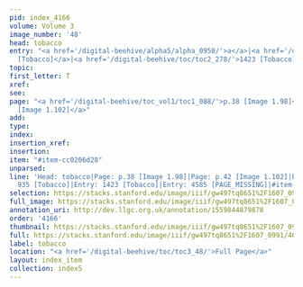 ```yaml
---
pid: index_4166
volume: Volume 3
image_number: '48'
head: tobacco
entry: "<a href='/digital-beehive/alpha5/alpha_0950/'>a</a>|<a href='/digital-beehive/toc/toc2_174/'>935
  [Tobacco]</a>|<a href='/digital-beehive/toc/toc2_278/'>1423 [Tobacco]</a>|4585 [PAGE_MISSING]"
topic: 
first_letter: T
xref: 
see: 
page: "<a href='/digital-beehive/toc_vol1/toc1_088/'>p.38 [Image 1.98]</a>|<a href='/digital-beehive/toc_vol1/toc1_092/'>p.42
  [Image 1.102]</a>"
add: 
type: 
index: 
insertion_xref: 
insertion: 
item: "#item-cc0206d28"
unparsed: 
line: 'Head: tobacco|Page: p.38 [Image 1.98]|Page: p.42 [Image 1.102]|Entry: a|Entry:
  935 [Tobacco]|Entry: 1423 [Tobacco]|Entry: 4585 [PAGE_MISSING]|#item-cc0206d28|'
selection: https://stacks.stanford.edu/image/iiif/gw497tq8651%2F1607_0991/468,395,623,157/full/0/default.jpg
full_image: https://stacks.stanford.edu/image/iiif/gw497tq8651%2F1607_0991/full/full/0/default.jpg
annotation_uri: http://dev.llgc.org.uk/annotation/1559844879878
order: '4166'
thumbnail: https://stacks.stanford.edu/image/iiif/gw497tq8651%2F1607_0991/468,395,623,157/150,/0/default.jpg
full: https://stacks.stanford.edu/image/iiif/gw497tq8651%2F1607_0991/468,395,623,157/full/0/default.jpg
label: tobacco
location: "<a href='/digital-beehive/toc/toc3_48/'>Full Page</a>"
layout: index_item
collection: index5
---
```

